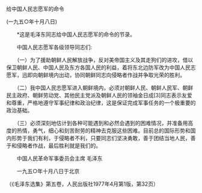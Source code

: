给中国人民志愿军的命令 

(一九五○年十月八日)



　　*这是毛泽东同志给中国人民志愿军的命令的节录。 



　　中国人民志愿军各级领导同志们: 



　　（一）为了援助朝鲜人民解放战争，反对美帝国主义及其走狗们的进攻，借以保卫朝鲜人民、中国人民及东方各国人民的利益，着将东北边防军改为中国人民志愿军，迅即向朝鲜境内出动，协同朝鲜同志向侵略者作战并争取光荣的胜利。 



　　（二）我中国人民志愿军进入朝鲜境内，必须对朝鲜人民、朝鲜人民军、朝鲜民主政府、朝鲜劳动党、其他民主党派及朝鲜人民的领袖金日成[3]同志表示友爱和尊重，严格地遵守军事纪律和政治纪律，这是保证完成军事任务的一个极重要的政治基础。 



　　（三）必须深刻地估计到各种可能遇到和必然会遇到的困难情况，并准备用高度的热情，勇气，细心和刻苦耐劳的精神去克服这些困难。目前总的国际形势和国内形势于我们有利，于侵略者不利，只要同志们坚决勇敢，善于团结当地人民，善于和侵略者作战，最后胜利就是我们的。 



　　中国人民革命军事委员会主席 毛泽东 



　　一九五○年十月八日于北京 



（《毛泽东选集》第五卷，人民出版社1977年4月第1版，第32页） 





 



　　 





